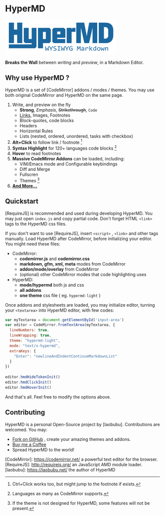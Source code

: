 # HyperMD

![HyperMD Markdown Editor](./demo/logo.png)

**Breaks the Wall** between *writing* and *preview*, in a Markdown Editor.

## Why use HyperMD ?

HyperMD is a set of [CodeMirror] addons / modes / themes.
You may use both original CodeMirror and HyperMD on the same page.

 1. Write, and preview on the fly
     - **Strong**, *Emphasis*, ~~Strikethrough~~, `Code`
     - [Links](https://laobubu.net), Images, Footnotes
     - Block-quotes, code blocks
     - Headers
     - Horizontal Rules
     - Lists (nested, ordered, unordered, tasks with checkbox)
 2. **Alt+Click** to follow link / footnote [^1]
 3. **Syntax Highlight** for 120+ languages code blocks [^2]
 4. **Hover** to read footnotes
 5. **Massive CodeMirror Addons** can be loaded, including:
     - VIM/Emacs mode and Configurable keybindings
     - Diff and Merge
     - Fullscren
     - Themes [^3]
 6. **[And More...](https://laobubu.net/hypermd/docs)**

## Quickstart

[RequireJS] is recommended and used during developing HyperMD.
You may just open `index.js` and copy partial code. 
Don't forget HTML `<link>` tags to the HyperMD css files.

If you don't want to use [RequireJS], insert `<script>` , `<link>`
and other tags manually. Load HyperMD after CodeMirror, before 
initializing your editor. You might need these files:

 * CodeMirror:
 	- **codemirror.js** and **codemirror.css**
 	- **markdown, gfm, xml, meta** modes from CodeMirror
 	- **addon/mode/overlay** from CodeMirror
 	- (optional) other CodeMirror modes that code highlighting uses
 * HyperMD:
 	- **mode/hypermd** both js and css
 	- **all addons**
 	- **one theme** css file ( eg. `hypermd-light` )

Once addons and stylesheets are loaded, you may initialize editor,
turning your `<textarea>` into HyperMD editor, with few codes:

```javascript
var myTextarea = document.getElementById('input-area')
var editor = CodeMirror.fromTextArea(myTextarea, {
  lineNumbers: true,
  lineWrapping: true,
  theme: "hypermd-light",
  mode: "text/x-hypermd",
  extraKeys: {
    "Enter": "newlineAndIndentContinueMarkdownList"
  }
})

editor.hmdHideTokenInit()
editor.hmdClickInit()
editor.hmdHoverInit()
```

And that's all. Feel free to modify the options above.

## Contributing

HyperMD is a personal Open-Source project by [laobubu].
Contributions are welcomed. You may:

 - [Fork on GitHub](https://github.com/laobubu/hypermd/) , create your amazing themes and addons.
 - [Buy me a Coffee](https://laobubu.net/donate.html)
 - Spread HyperMD to the world!

[CodeMirror]: https://codemirror.net/   a powerful text editor for the browser.
[RequireJS]:  http://requirejs.org/   an JavaScript AMD module loader.
[laobubu]: https://laobubu.net/  the author of HyperMD
[^1]: Ctrl+Click works too, but might jump to the footnote if exists.
[^2]: Languages as many as CodeMirror supports.
[^3]: If the theme is not designed for HyperMD, some features will not be present.
